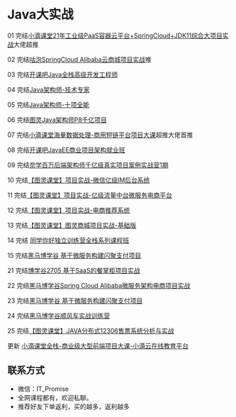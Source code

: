 # Java大实战

01 完结[小滴课堂21年工业级PaaS容器云平台+SpringCloud+JDK11综合大项目实战](https://xdclass.net/#/coursedetail?video_id=62)大佬超推

02 完结[咕泡SpringCloud Alibaba云商城项目实战](https://ke.gupaoedu.cn/course/detail/1015)推

03 完结[开课吧Java全栈高级开发工程师](https://www.kaikeba.com/course/vip/579)

04 完结[Java架构师-技术专家](https://class.imooc.com/javaarchitect#Anchor)

05 完结[Java架构师-十项全能](https://class.imooc.com/sale/javaalmighty)

06 完结[图灵Java架构师P8千亿项目](https://ke.qq.com/course/231516#term_id=103589235)

07 完结[小滴课堂海量数据处理-商用短链平台项目大课](https://xdclass.net/#/coursedetail?video_id=71)超推大佬首推

08 完结[开课吧JavaEE商业项目架构就业班](https://www.kaikeba.com/course/vip/297)

09 完结[奈学百万后端架构师千亿级真实项目案例实战营1期](https://e.naixuejiaoyu.com/detail/term_6199f566e5e17_2APHdJ/25)

10 完结[【图灵课堂】项目实战-微信亿级IM后台系统](https://vip.tulingxueyuan.cn/detail/p_6183c805e4b0c005c98e7dd0/6)

11 完结[【图灵课堂】项目实战-亿级流量中台微服务电商平台](https://vip.tulingxueyuan.cn/detail/p_6183c776e4b0bab3cb79952a/6)

12 完结[【图灵课堂】项目实战-电商推荐系统](https://vip.tulingxueyuan.cn/detail/p_6183c7b2e4b07ededa9b9021/6)

13 完结[【图灵课堂】图灵商城项目实战-基础版](https://vip.tulingxueyuan.cn/detail/p_6183c7b2e4b07ededa9b9021/6)

14 完结 [同学你好独立训练营全栈系列课程班](https://ke.qq.com/course/5295656)

15 完结[黑马博学谷 基于微服务构建闪聚支付项目](https://www.boxuegu.com/promote/detail-2249.html)

21 完结[博学谷2705 基于SaaS的餐掌柜项目实战](https://www.boxuegu.com/course/detail-2705.html)

22 完结[黑马博学谷Spring Cloud Alibaba微服务架构电商项目实战](https://www.boxuegu.com/promote/detail-2870.html)

23 完结[黑马博学谷 基于微服务构建闪聚支付项目](https://www.boxuegu.com/promote/detail-2249.html)

24 完结[黑马博学谷顺风车实战训练营](https://www.boxuegu.com/promote/outline-4334.html)

25 完结[【图灵课堂】JAVA分布式12306售票系统分析与实战](https://vip.tulingxueyuan.cn/detail/p_62bc34dce4b00a4f371fef40/6)

更新 [小滴课堂全栈-商业级大型前端项目大课-小滴云在线教育平台](https://xdclass.net/videoDetailsPage?id=84)

## **联系方式**
-  微信：IT_Promise
-  全网课程都有，欢迎私聊。
-  推荐好友下单返利，买的越多，返利越多